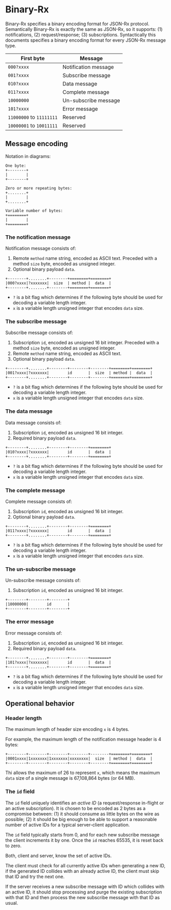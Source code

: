 # Binary-Rx

Binary-Rx specifies a binary encoding format for JSON-Rx protocol. Semantically
Binary-Rx is exactly the same as JSON-Rx, so it supports: (1) notifications,
(2) request/response; (3) subscriptions. Syntactically this documents specifies
a binary encoding format for every JSON-Rx message type.

| First byte | Message |
|-|-|
| `000?xxxx` | Notification message |
| `001?xxxx` | Subscribe message |
| `010?xxxx` | Data message |
| `011?xxxx` | Complete message |
| `10000000` | Un-subscribe message |
| `101?xxxx` | Error message |
| `11000000` to `11111111` | Reserved |
| `10000001` to `10011111` | Reserved |



## Message encoding

Notation in diagrams:

```
One byte:
+--------+
|        |
+--------+

Zero or more repeating bytes:
+........+
|        |
+........+

Variable number of bytes:
+========+
|        |
+========+
```


### The notification message

Notification message consists of:

1. Remote `method` name string, encoded as ASCII text. Preceded with a method
  `size` byte, encoded as unsigned integer.
2. Optional binary payload `data`.

```
+--------+........+--------+========+========+
|000?xxxx|?xxxxxxx|  size  | method |  data  |
+--------+........+--------+========+========+
```

- `?` is a bit flag which determines if the following byte should be used for
  decoding a variable length integer.
- `x` is a variable length unsigned integer that encodes `data` size.


### The subscribe message

Subscribe message consists of:

1. Subscription `id`, encoded as unsigned 16 bit integer. Preceded with a method
  `size` byte, encoded as unsigned integer.
2. Remote `method` name string, encoded as ASCII text.
3. Optional binary payload `data`.

```
+--------+........+--------+--------+--------+========+========+
|001?xxxx|?xxxxxxx|        id       |  size  | method |  data  |
+--------+........+--------+--------+--------+========+========+
```

- `?` is a bit flag which determines if the following byte should be used for
  decoding a variable length integer.
- `x` is a variable length unsigned integer that encodes `data` size.


### The data message

Data message consists of:

1. Subscription `id`, encoded as unsigned 16 bit integer.
2. Required binary payload `data`.

```
+--------+........+--------+--------+========+
|010?xxxx|?xxxxxxx|        id       |  data  |
+--------+........+--------+--------+========+
```

- `?` is a bit flag which determines if the following byte should be used for
  decoding a variable length integer.
- `x` is a variable length unsigned integer that encodes `data` size.


### The complete message

Complete message consists of:

1. Subscription `id`, encoded as unsigned 16 bit integer.
2. Optional binary payload `data`.

```
+--------+........+--------+--------+========+
|011?xxxx|?xxxxxxx|        id       |  data  |
+--------+........+--------+--------+========+
```

- `?` is a bit flag which determines if the following byte should be used for
  decoding a variable length integer.
- `x` is a variable length unsigned integer that encodes `data` size.


### The un-subscribe message

Un-subscribe message consists of:

1. Subscription `id`, encoded as unsigned 16 bit integer.

```
+--------+--------+--------+
|10000000|        id       |
+--------+--------+--------+
```


### The error message

Error message consists of:

1. Subscription `id`, encoded as unsigned 16 bit integer.
2. Required binary payload `data`.

```
+--------+........+--------+--------+========+
|101?xxxx|?xxxxxxx|        id       |  data  |
+--------+........+--------+--------+========+
```

- `?` is a bit flag which determines if the following byte should be used for
  decoding a variable length integer.
- `x` is a variable length unsigned integer that encodes `data` size.


## Operational behavior


### Header length

The maximum length of header size encoding `x` is 4 bytes.

For example, the maximum length of the notification message header is 4 bytes:

```
+--------+--------+--------+--------+--------+========+========+
|0001xxxx|1xxxxxxx|1xxxxxxx|xxxxxxxx|  size  | method |  data  |
+--------+--------+--------+--------+--------+========+========+
```

Thi allows the maximum of 26 to represent `x`, which means the maximum `data`
size of a single message is 67,108,864 bytes (or 64 MB).


### The `id` field

The `id` field uniquely identifies an *active ID* (a request/response in-flight
or an active subscription). It is chosen to be encoded as 2 bytes as a compromise
between: (1) it should consume as little bytes on the wire as possible; (2) it
should be big enough to be able to support a reasonable number of active IDs for
a typical server-client application.

The `id` field typically starts from 0, and for each new subscribe message the
client increments it by one. Once the `id` reaches 65535, it is reset back to
zero.

Both, client and server, know the set of active IDs.

The client must check for all currently active IDs when generating a new ID, if
the generated ID collides with an already active ID, the client must skip that
ID and try the next one.

If the server receives a new subscribe message with ID which collides with an
active ID, it should stop processing and purge the existing subscription with
that ID and then process the new subscribe message with that ID as usual.

